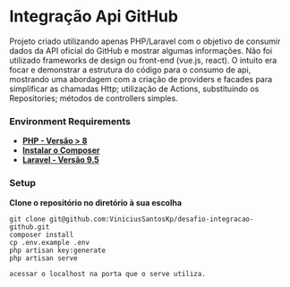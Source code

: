 # Integração Api GitHub

Projeto criado utilizando apenas PHP/Laravel com o objetivo de consumir dados da API oficial do GitHub e mostrar algumas informações.
Não foi utilizado frameworks de design ou front-end (vue.js, react). O intuito era focar e demonstrar a estrutura do código para o consumo de api, mostrando uma abordagem com a criação de providers e facades para simplificar as chamadas Http; utilização de Actions, substituindo os Repositories; métodos de controllers simples.

### Environment Requirements

- **[PHP - Versão > 8](https://www.php.net/manual/pt_BR/install.php)**
- **[Instalar o Composer](https://getcomposer.org/doc/00-intro.md)**
- **[Laravel - Versão 9.5](https://laravel.com/docs/9.x/installation)**

### Setup

**Clone o repositório no diretório à sua escolha**
```
git clone git@github.com:ViniciusSantosKp/desafio-integracao-github.git
composer install
cp .env.example .env
php artisan key:generate
php artisan serve

acessar o localhost na porta que o serve utiliza.
```
